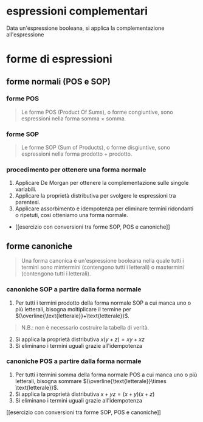 # espressioni complementari
Data un'espressione booleana, si applica la complementazione all'espressione

# forme di espressioni
## forme normali (POS e SOP)

### forme POS
> Le forme POS (Product Of Sums), o forme congiuntive, sono espressioni nella forma somma $\times$ somma.
### forme SOP
> Le forme SOP (Sum of Products), o forme disgiuntive, sono espressioni nella forma prodotto $+$ prodotto.
### procedimento per ottenere una forma normale
1. Applicare De Morgan per ottenere la complementazione sulle singole variabili.
2. Applicare la proprietà distributiva per svolgere le espressioni tra parentesi.
3. Applicare assorbimento e idempotenza per eliminare termini ridondanti o ripetuti, così otteniamo una forma normale.
- [[esercizio con conversioni tra forme SOP, POS e canoniche]]
## forme canoniche
> Una forma canonica è un'espressione booleana nella quale tutti i termini sono mintermini (contengono tutti i letterali) o maxtermini (contengono tutti i letterali).
### canoniche SOP a partire dalla forma normale
1. Per tutti i termini prodotto della forma normale SOP a cui manca uno o più letterali, bisogna moltiplicare il termine per $(\overline{\text{letterale}}+\text{letterale})$.
>N.B.: non è necessario costruire la tabella di verità.
2. Si applica la proprietà distributiva $x(y+z)=xy+xz$
3. Si eliminano i termini uguali grazie all'idempotenza
### canoniche POS a partire dalla forma normale
1. Per tutti i termini somma della forma normale POS a cui manca uno o più letterali, bisogna sommare $(\overline{\text{letterale}}\times \text{letterale})$.
2. Si applica la proprietà distributiva $x+yz=(x+y)(x+z)$
3. Si eliminano i termini uguali grazie all'idempotenza

[[esercizio con conversioni tra forme SOP, POS e canoniche]]